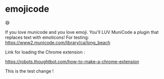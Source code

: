 # emojicode
:smile:

If you love municode and you love emoji. You'll LUV MuniCode a plugin that replaces text with emoticons!
For testing: https://www2.municode.com/library/ca/long_beach

Link for loading the Chrome extension : 

https://robots.thoughtbot.com/how-to-make-a-chrome-extension



This is the test change ! 